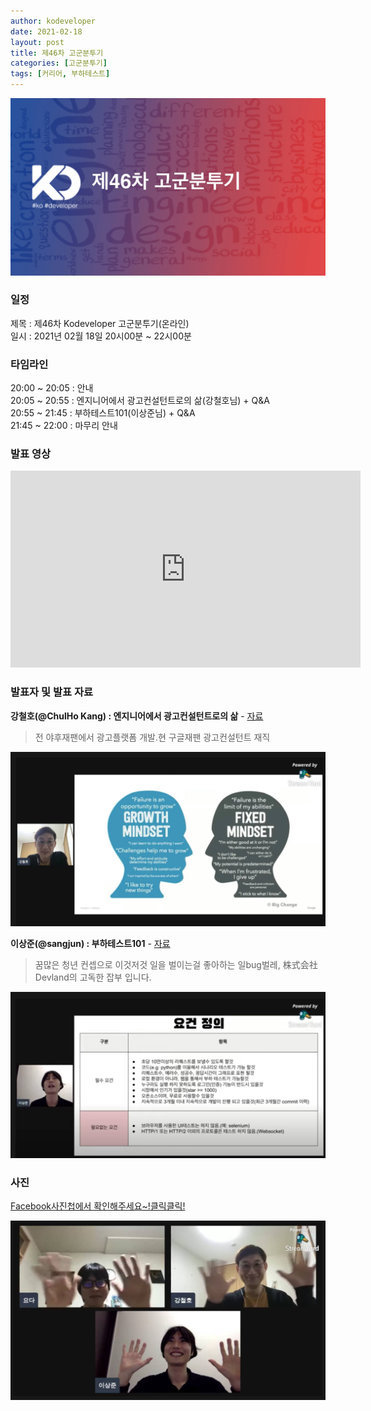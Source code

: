 ```yaml
---
author: kodeveloper
date: 2021-02-18
layout: post
title: 제46차 고군분투기
categories: [고군분투기]
tags: [커리어, 부하테스트]
---
```


![](/img/struggle/46/title.jpg)

### 일정

제목 : 제46차 Kodeveloper 고군분투기(온라인)  
일시 : 2021년 02월 18일 20시00분 ~ 22시00분   

### 타임라인

20:00 ~ 20:05 : 안내  
20:05 ~ 20:55 : 엔지니어에서 광고컨설턴트로의 삶(강철호님) + Q&A  
20:55 ~ 21:45 : 부하테스트101(이상준님) + Q&A  
21:45 ~ 22:00 : 마무리 안내  

### 발표 영상

<iframe width="560" height="315" src="https://www.youtube.com/embed/gc-PB7GMnAs" frameborder="0" allow="accelerometer; autoplay; clipboard-write; encrypted-media; gyroscope; picture-in-picture" allowfullscreen></iframe>

### 발표자 및 발표 자료

**강철호(@ChulHo Kang) : 엔지니어에서 광고컨설턴트로의 삶** - [자료](https://drive.google.com/file/d/1EF8URQewDTocpLR_SWVnj4bMqadReldm/view?usp=sharing)

> 전 야후재팬에서 광고플랫폼 개발.현 구글재팬 광고컨설턴트 재직

![](/img/struggle/46/ChulHoKang.jpg)

**이상준(@sangjun) : 부하테스트101** - [자료](https://docs.google.com/presentation/d/1k3hrHqnbITc1gC9MIRRh-J_dDX60F8yshpVTdwPafa8/edit?usp=sharing)

> 꿈많은 청년 컨셉으로 이것저것 일을 벌이는걸 좋아하는 일bug벌레, 株式会社Devland의 고독한 잡부 입니다.


![](/img/struggle/46/sangjun.jpg)

### 사진

[Facebook사진첩에서 확인해주세요~!클릭클릭!](https://www.facebook.com/media/set?set=oa.118630440131309&type=3)

![](/img/struggle/46/all.jpg)

